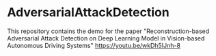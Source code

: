 # AdversarialAttackDetection
This repository contains the demo for the paper "Reconstruction-based Adversarial Attack Detection on Deep Learning Model in Vision-based Autonomous Driving Systems"
https://youtu.be/wkDh5IJnh-8
